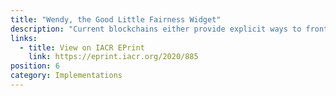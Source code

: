 ```yaml
---
title: "Wendy, the Good Little Fairness Widget"
description: "Current blockchains either provide explicit ways to front run or leave transaction ordering to the full discretion of the miners. In this paper Klaus Kursawe proposes a new definition of fairness in terms of transaction ordering on blockchains using local time."
links:
  - title: View on IACR EPrint
    link: https://eprint.iacr.org/2020/885
position: 6
category: Implementations
---
```

